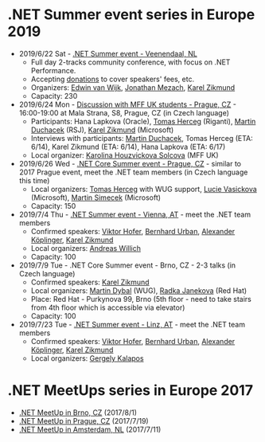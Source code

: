 # .NET Summer event series in Europe 2019

* 2019/6/22 Sat - [.NET Summer event - Veenendaal, NL](https://www.dncse.nl)
  * Full day 2-tracks community conference, with focus on .NET Performance.
  * Accepting [donations](https://opencollective.com/net-core-summer-event-netherlands/events/net-core-summer-event-2019-39269ev) to cover speakers' fees, etc.
  * Organizers: [Edwin van Wijk](https://twitter.com/evanwijk), [Jonathan Mezach](https://twitter.com/jmezach), [Karel Zikmund](https://twitter.com/ziki_cz)
  * Capacity: 230
* 2019/6/24 Mon - [Discussion with MFF UK students - Prague, CZ](https://opmk.mff.cuni.cz/wiki/studenti/kurzy#setkani_s_absolventy_informatickych_oboru) - 16:00-19:00 at Mala Strana, S8, Prague, CZ (in Czech language)
  * Participants: Hana Lapkova (Oracle), [Tomas Herceg](https://twitter.com/hercegtomas) (Riganti), [Martin Duchacek](https://twitter.com/MDuchacek) (RSJ), [Karel Zikmund](https://twitter.com/ziki_cz) (Microsoft)
  * Interviews with participants: [Martin Duchacek](https://www.matfyz.cz/clanky/1361-setkani-s-absolventy-martin-duchacek), Tomas Herceg (ETA: 6/14), Karel Zikmund (ETA: 6/14), Hana Lapkova (ETA: 6/17)
  * Local organizer: [Karolina Houzvickova Solcova](https://www.mff.cuni.cz/cs/fakulta/organizacni-struktura/lide?hdl=3951) (MFF UK)
* 2019/6/26 Wed - [.NET Core Summer event - Prague, CZ](https://corestart3.updatedays.cz) - similar to 2017 Prague event, meet the .NET team members (in Czech language this time)
  * Local organizers: [Tomas Herceg](https://twitter.com/hercegtomas) with WUG support, [Lucie Vasickova](https://twitter.com/lulucieva) (Microsoft), [Martin Simecek](https://twitter.com/deeedx) (Microsoft)
  * Capacity: 150
* 2019/7/4 Thu - [.NET Summer event - Vienna, AT](https://www.meetup.com/dotnet-austria/events/262250140/) - meet the .NET team members
  * Confirmed speakers: [Viktor Hofer](https://twitter.com/ViktorHofer), [Bernhard Urban](https://twitter.com/lewurm), [Alexander Köplinger](https://twitter.com/akoeplinger), [Karel Zikmund](https://twitter.com/ziki_cz)
  * Local organizers: [Andreas Willich](https://twitter.com/SabotageAndi)
  * Capacity: 100
* 2019/7/9 Tue - .NET Core Summer event - Brno, CZ - 2-3 talks (in Czech language)
  * Confirmed speakers: [Karel Zikmund](https://twitter.com/ziki_cz)
  * Local organizers: [Martin Dybal](https://twitter.com/Martin_Dybal) (WUG), [Radka Janekova](https://twitter.com/RheaAyase) (Red Hat)
  * Place: Red Hat - Purkynova 99, Brno (5th floor - need to take stairs from 4th floor which is accessible via elevator)
  * Capacity: 100
* 2019/7/23 Tue - [.NET Summer event - Linz, AT](https://www.meetup.com/NET-Stammtisch-Linz/events/261637908/) - meet the .NET team members
  * Confirmed speakers: [Viktor Hofer](https://twitter.com/ViktorHofer), [Bernhard Urban](https://twitter.com/lewurm), [Alexander Köplinger](https://twitter.com/akoeplinger), [Karel Zikmund](https://twitter.com/ziki_cz)
  * Local organizers: [Gergely Kalapos](https://twitter.com/gregkalapos)

# .NET MeetUps series in Europe 2017

* [.NET MeetUp in Brno, CZ](/events/2017-08-01_dotNetMeetUp_Brno) (2017/8/1)
* [.NET MeetUp in Prague, CZ](/events/2017-07-19_dotNetMeetUp_Prague) (2017/7/19)
* [.NET MeetUp in Amsterdam, NL](/events/2017-07-11_dotNetMeetUp_Amsterdam) (2017/7/11)
